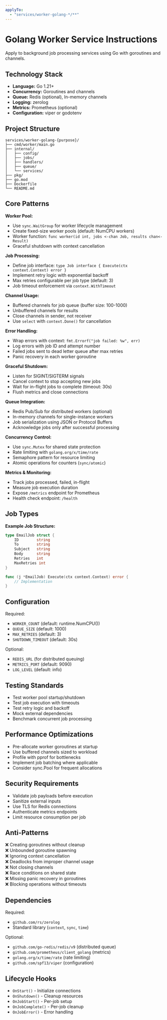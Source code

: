 ```yaml
---
applyTo:
  - "services/worker-golang-*/**"
---
```


# Golang Worker Service Instructions

Apply to background job processing services using Go with goroutines and channels.

## Technology Stack

- **Language:** Go 1.21+
- **Concurrency:** Goroutines and channels
- **Queue:** Redis (optional), In-memory channels
- **Logging:** zerolog
- **Metrics:** Prometheus (optional)
- **Configuration:** viper or godotenv

## Project Structure

```
services/worker-golang-{purpose}/
├── cmd/worker/main.go
├── internal/
│   ├── config/
│   ├── jobs/
│   ├── handlers/
│   ├── queue/
│   └── services/
├── pkg/
├── go.mod
├── Dockerfile
└── README.md
```

## Core Patterns

**Worker Pool:**
- Use `sync.WaitGroup` for worker lifecycle management
- Create fixed-size worker pools (default: NumCPU workers)
- Worker function: `func worker(id int, jobs <-chan Job, results chan<- Result)`
- Graceful shutdown with context cancellation

**Job Processing:**
- Define job interface: `type Job interface { Execute(ctx context.Context) error }`
- Implement retry logic with exponential backoff
- Max retries configurable per job type (default: 3)
- Job timeout enforcement via `context.WithTimeout`

**Channel Usage:**
- Buffered channels for job queue (buffer size: 100-1000)
- Unbuffered channels for results
- Close channels in sender, not receiver
- Use `select` with `context.Done()` for cancellation

**Error Handling:**
- Wrap errors with context: `fmt.Errorf("job failed: %w", err)`
- Log errors with job ID and attempt number
- Failed jobs sent to dead letter queue after max retries
- Panic recovery in each worker goroutine

**Graceful Shutdown:**
- Listen for SIGINT/SIGTERM signals
- Cancel context to stop accepting new jobs
- Wait for in-flight jobs to complete (timeout: 30s)
- Flush metrics and close connections

**Queue Integration:**
- Redis Pub/Sub for distributed workers (optional)
- In-memory channels for single-instance workers
- Job serialization using JSON or Protocol Buffers
- Acknowledge jobs only after successful processing

**Concurrency Control:**
- Use `sync.Mutex` for shared state protection
- Rate limiting with `golang.org/x/time/rate`
- Semaphore pattern for resource limiting
- Atomic operations for counters (`sync/atomic`)

**Metrics & Monitoring:**
- Track jobs processed, failed, in-flight
- Measure job execution duration
- Expose `/metrics` endpoint for Prometheus
- Health check endpoint: `/health`

## Job Types

**Example Job Structure:**
```go
type EmailJob struct {
    ID        string
    To        string
    Subject   string
    Body      string
    Retries   int
    MaxRetries int
}

func (j *EmailJob) Execute(ctx context.Context) error {
    // Implementation
}
```

## Configuration

Required:
- `WORKER_COUNT` (default: runtime.NumCPU())
- `QUEUE_SIZE` (default: 1000)
- `MAX_RETRIES` (default: 3)
- `SHUTDOWN_TIMEOUT` (default: 30s)

Optional:
- `REDIS_URL` (for distributed queuing)
- `METRICS_PORT` (default: 9090)
- `LOG_LEVEL` (default: info)

## Testing Standards

- Test worker pool startup/shutdown
- Test job execution with timeouts
- Test retry logic and backoff
- Mock external dependencies
- Benchmark concurrent job processing

## Performance Optimizations

- Pre-allocate worker goroutines at startup
- Use buffered channels sized to workload
- Profile with pprof for bottlenecks
- Implement job batching where applicable
- Consider sync.Pool for frequent allocations

## Security Requirements

- Validate job payloads before execution
- Sanitize external inputs
- Use TLS for Redis connections
- Authenticate metrics endpoints
- Limit resource consumption per job

## Anti-Patterns

❌ Creating goroutines without cleanup  
❌ Unbounded goroutine spawning  
❌ Ignoring context cancellation  
❌ Deadlocks from improper channel usage  
❌ Not closing channels  
❌ Race conditions on shared state  
❌ Missing panic recovery in goroutines  
❌ Blocking operations without timeouts  

## Dependencies

Required:
- `github.com/rs/zerolog`
- Standard library (`context`, `sync`, `time`)

Optional:
- `github.com/go-redis/redis/v9` (distributed queue)
- `github.com/prometheus/client_golang` (metrics)
- `golang.org/x/time/rate` (rate limiting)
- `github.com/spf13/viper` (configuration)

## Lifecycle Hooks

- `OnStart()` - Initialize connections
- `OnShutdown()` - Cleanup resources
- `OnJobStart()` - Per-job setup
- `OnJobComplete()` - Per-job cleanup
- `OnJobError()` - Error handling
